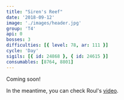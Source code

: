 ```yaml
---
title: "Siren's Reef"
date: '2018-09-12'
image: './images/header.jpg'
group: 'T4'
api: 0
bosses: 3
difficulties: [{ level: 78, ar: 111 }]
cycle: 'Day'
sigils: [{ id: 24868 }, { id: 24615 }]
consumables: [8764, 8801]
---
```


Coming soon!

In the meantime, you can check Roul's [video](https://youtu.be/-553d4GWuEE).
